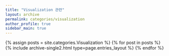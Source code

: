 ```yaml
---
title: "Visualization 관련"
layout: archive
permalink: categories/visualization
author_profile: true
sidebar_main: true
---
```



{% assign posts = site.categories.Visualization %}
{% for post in posts %} {% include archive-single2.html type=page.entries_layout %} {% endfor %}